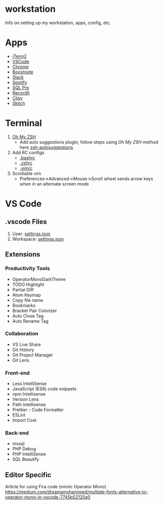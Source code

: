 # workstation
Info on setting up my workstation, apps, config, etc.

# Apps

- [iTerm2](https://www.iterm2.com/downloads.html)
- [VSCode](https://code.visualstudio.com/download)
- [Chrome](https://www.google.com/chrome)
- [Boostnote](https://boostnote.io/)
- [Slack](https://slack.com/)
- [Spotify](https://www.spotify.com/us/)
- [SQL Pro](https://www.sequelpro.com/)
- [RecordIt](http://recordit.co/)
- [Clipy](https://clipy-app.com/)
- [Skitch](https://evernote.com/products/skitch)

# Terminal

 1. [Oh My ZSH](http://ohmyz.sh/)
    * Add auto suggestions plugin, follow steps using _Oh My ZSH_ method here [zsh-autosuggestions](https://github.com/zsh-users/zsh-autosuggestions)
 2. Add RC configs
    * [.bashrc](terminal/bashrc.sh)
    * [.zshrc](terminal/zshrc.sh)
    * [.vimrc](terminal/vimrc.sh)
 3. Scrollable vim
    * Preferences->Advanced->Mouse->Scroll wheel sends arrow keys when in an alternate screen mode


# VS Code

## .vscode Files

1. User: [settings.json](vscode/user_settings.json)
2. Workspace: [settings.json](vscode/workspace_settings.json)

## Extensions

### Productivity Tools
- OperatorMonoDarkTheme
- TODO Highlight
- Partial Diff
- Atom Keymap
- Copy file name
- Bookmarks
- Bracket Pair Colorizer
- Auto Close Tag
- Auto Rename Tag

### Collaboration
- VS Live Share
- Git History
- Git Project Manager
- Git Lens

### Front-end
- Less IntelliSense
- JavaScript (ES6) code snippets
- npm Intellisense
- Version Lens
- Path Intellisense
- Prettier - Code Formatter
- ESLint
- Import Cost

### Back-end
- mssql
- PHP Debug
- PHP IntelliSense
- SQL Beautify


## Editor Specific

Article for using Fira code (mimic Operator Mono) https://medium.com/@zamamohammed/multiple-fonts-alternative-to-operator-mono-in-vscode-7745b52120a0
